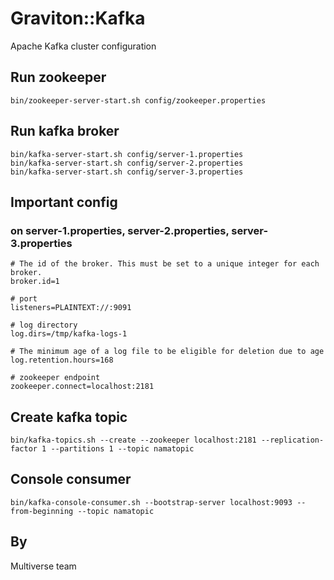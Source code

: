 Graviton::Kafka
===

Apache Kafka cluster configuration

## Run zookeeper

```
bin/zookeeper-server-start.sh config/zookeeper.properties
```

## Run kafka broker

```
bin/kafka-server-start.sh config/server-1.properties
bin/kafka-server-start.sh config/server-2.properties
bin/kafka-server-start.sh config/server-3.properties
```

## Important config

### on server-1.properties, server-2.properties, server-3.properties

```
# The id of the broker. This must be set to a unique integer for each broker.
broker.id=1

# port
listeners=PLAINTEXT://:9091

# log directory
log.dirs=/tmp/kafka-logs-1

# The minimum age of a log file to be eligible for deletion due to age
log.retention.hours=168

# zookeeper endpoint
zookeeper.connect=localhost:2181
```

## Create kafka topic
```
bin/kafka-topics.sh --create --zookeeper localhost:2181 --replication-factor 1 --partitions 1 --topic namatopic
```

## Console consumer
```
bin/kafka-console-consumer.sh --bootstrap-server localhost:9093 --from-beginning --topic namatopic
```


## By
Multiverse team
